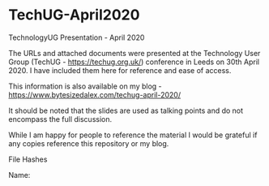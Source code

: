 # TechUG-April2020

TechnologyUG Presentation - April 2020

The URLs and attached documents were presented at the Technology User Group (TechUG - https://techug.org.uk/) conference in Leeds on 30th April 2020. I have included them here for reference and ease of access.

This information is also available on my blog - https://www.bytesizedalex.com/techug-april-2020/

It should be noted that the slides are used as talking points and do not encompass the full discussion.

While I am happy for people to reference the material I would be grateful if any copies reference this repository or my blog.

File Hashes

Name:
